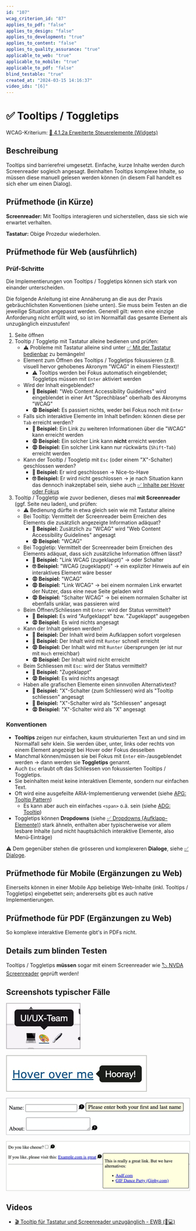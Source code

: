 ```yaml
---
id: "107"
wcag_criterion_id: "87"
applies_to_pdf: "false"
applies_to_design: "false"
applies_to_development: "true"
applies_to_content: "false"
applies_to_quality_assurance: "true"
applicable_to_web: "true"
applicable_to_mobile: "true"
applicable_to_pdf: "false"
blind_testable: "true"
created_at: "2024-03-15 14:16:37"
video_ids: "[6]"
---
```


# ✅ Tooltips / Toggletips

WCAG-Kriterium: [📜 4.1.2a Erweiterte Steuerelemente (Widgets)](..)

## Beschreibung

Tooltips sind barrierefrei umgesetzt. Einfache, kurze Inhalte werden durch Screenreader sogleich angesagt. Beinhalten Tooltips komplexe Inhalte, so müssen diese manuell gelesen werden können (in diesem Fall handelt es sich eher um einen Dialog).

## Prüfmethode (in Kürze)

**Screenreader:** Mit Tooltips interagieren und sicherstellen, dass sie sich wie erwartet verhalten.

**Tastatur:** Obige Prozedur wiederholen.

## Prüfmethode für Web (ausführlich)

### Prüf-Schritte

Die Implementierungen von Tooltips / Toggletips können sich stark von einander unterscheiden.

Die folgende Anleitung ist eine Annäherung an die aus der Praxis gebräuchlichsten Konventionen (siehe unten). Sie muss beim Testen an die jeweilige Situation angepasst werden. Generell gilt: wenn eine einzige Anforderung nicht erfüllt wird, so ist im Normalfall das gesamte Element als unzugänglich einzustufen!

1. Seite öffnen
1. Tooltip / Toggletip mit Tastatur alleine bedienen und prüfen:
    - ⚠️ Probleme mit Tastatur alleine sind unter [✅ Mit der Tastatur bedienbar](/de/wcag/2.1.1-tastatur/mit-der-tastatur-bedienbar) zu bemängeln!
    - Element zum Öffnen des Tooltips / Toggletips fokussieren (z.B. visuell hervor gehobenes Akronym "WCAG" in einem Fliesstext)!
        - ⚠️ Tooltips werden bei Fokus automatisch eingeblendet; Toggletips müssen mit `Enter` aktiviert werden
    - Wird der Inhalt eingeblendet?
        - **🙂 Beispiel:** "Web Content Accessibility Guidelines" wird eingeblendet in einer Art "Sprechblase" oberhalb des Akronyms "WCAG"
        - **😡 Beispiel:** Es passiert nichts, weder bei Fokus noch mit `Enter`
    - Falls sich interaktive Elemente im Inhalt befinden: können diese per `Tab` erreicht werden?
        - **🙂 Beispiel:** Ein Link zu weiteren Informationen über die "WCAG" kann erreicht werden
        - **😡 Beispiel:** Ein solcher Link kann **nicht** erreicht werden
        - **😡 Beispiel:** Ein solcher Link kann nur rückwärts (`Shift`-`Tab`) erreicht werden
    - Kann der Tooltip / Toogletip mit `Esc` (oder einem "X"-Schalter) geschlossen werden?
        - **🙂 Beispiel:** Er wird geschlossen → Nice-to-Have
        - **🙄 Beispiel:** Er wird nicht geschlossen → je nach Situation kann das dennoch inakzeptabel sein, siehe auch [✅ Inhalte per Hover oder Fokus](/de/wcag/1.4.13-eingeblendeter-inhalt-bei-darueberschweben-hover-oder-fokus/inhalte-per-hover-oder-fokus)
1. Tooltip / Toggletip wie zuvor bedienen, dieses mal **mit Screenreader** (ggf. Seite neu laden), und prüfen:
    - ⚠️ Bedienung dürfte in etwa gleich sein wie mit Tastatur alleine
    - Bei Tooltip: Vermittelt der Screenreader beim Erreichen des Elements die zusätzlich angezeigte Information adäquat?
        - **🙂 Beispiel:** Zusätzlich zu "WCAG" wird "Web Content Accessibility Guidelines" angesagt
        - **😡 Beispiel:** "WCAG"
    - Bei Toggletip: Vermittelt der Screenreader beim Erreichen des Elements adäquat, dass sich zusätzliche Information öffnen lässt?
        - **🙂 Beispiel:** "Link WCAG (zugeklappt)" → oder Schalter
        - **🙄 Beispiel:** "WCAG (zugeklappt)" → ein expliziter Hinweis auf ein interaktives Element wäre besser
        - **😡 Beispiel:** "WCAG"
        - **😡 Beispiel:** "Link WCAG" → bei einem normalen Link erwartet der Nutzer, dass eine neue Seite geladen wird
        - **😡 Beispiel:** "Schalter WCAG" → bei einem normalen Schalter ist ebenfalls unklar, was passieren wird
    - Beim Öffnen/Schliessen mit `Enter`: wird der Status vermittelt?
        - **🙂 Beispiel:** Es wird "Aufgeklappt" bzw. "Zugeklappt" ausgegeben
        - **😡 Beispiel:** Es wird nichts angesagt
    - Kann der Inhalt gelesen werden?
        - **🙂 Beispiel:** Der Inhalt wird beim Aufklappen sofort vorgelesen
        - **🙂 Beispiel:** Der Inhalt wird mit `Runter` schnell erreicht
        - **😡 Beispiel:** Der Inhalt wird mit `Runter` übersprungen (er ist nur mit `Hoch` erreichbar)
        - **😡 Beispiel:** Der Inhalt wird nicht erreicht
    - Beim Schliessen mit `Esc`: wird der Status vermittelt?
        - **🙂 Beispiel:** "Zugeklappt"
        - **😡 Beispiel:** Es wird nichts angesagt
    - Haben alle grafischen Elemente einen sinnvollen Alternativtext?
        - **🙂 Beispiel:** "X"-Schalter (zum Schliessen) wird als "Tooltip schliessen" angesagt
        - **🙂 Beispiel:** "X"-Schalter wird als "Schliessen" angesagt
        - **😡 Beispiel:** "X"-Schalter wird als "X" angesagt

### Konventionen

- **Tooltips** zeigen nur einfachen, kaum strukturierten Text an und sind im Normalfall sehr klein. Sie werden über, unter, links oder rechts von einem Element angezeigt bei Hover oder Fokus desselben
- Manchmal können/müssen sie bei Fokus mit `Enter` ein-/ausgeblendet werden → dann werden sie **Toggletips** genannt.
- Auch `Esc` erlaubt oft das Schliessen von fokussierten Tooltips / Toggletips.
- Sie beinhalten meist keine interaktiven Elemente, sondern nur einfachen Text.
- Oft wird eine ausgefeilte ARIA-Implementierung verwendet (siehe [APG: Tooltip Pattern](https://www.w3.org/WAI/ARIA/apg/patterns/tooltip/))
    - Es kann aber auch ein einfaches `<span>` o.ä. sein (siehe [ADG: Tooltip](https://www.accessibility-developer-guide.com/examples/widgets/tooltips/))
- Toggletips können **Dropdowns** (siehe [✅ Dropdowns (Aufklapp-Elemente)](/de/wcag/4.1.2a-erweiterte-steuerelemente-widgets/dropdowns-aufklapp-elemente)) stark ähneln, enthalten aber typischerweise vor allem lesbare Inhalte (und nicht hauptsächlich interaktive Elemente, also Menü-Einträge)

⚠️ Dem gegenüber stehen die grösseren und komplexeren **Dialoge**, siehe [✅ Dialoge](/de/wcag/4.1.2a-erweiterte-steuerelemente-widgets/dialoge).

## Prüfmethode für Mobile (Ergänzungen zu Web)

Einerseits können in einer Mobile App beliebige Web-Inhalte (inkl. Tooltips / Toggletips) eingebettet sein; andererseits gibt es auch native Implementierungen.

## Prüfmethode für PDF (Ergänzungen zu Web)

So komplexe interaktive Elemente gibt's in PDFs nicht.

## Details zum blinden Testen

Tooltips / Toggletips **müssen** sogar mit einem Screenreader wie [🏷️ NVDA Screenreader](/de/tags/nvda-screenreader) geprüft werden!

## Screenshots typischer Fälle

![Tooltip oben](images/tooltip-oben.png)

![Tooltip rechts](images/tooltip-rechts.png)

![Tooltip aus dem ADG](images/tooltip-aus-dem-adg.png)

![Tooltip mit fokussierbaren Inhalten](images/tooltip-mit-fokussierbaren-inhalten.png)

## Videos

- [🎬 Tooltip für Tastatur und Screenreader unzugänglich - EWB (🚨💻)](/de/videos/tooltip-fuer-tastatur-und-screenreader-unzugaenglich-ewb)
